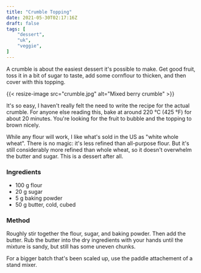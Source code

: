 ```yaml
---
title: "Crumble Topping"
date: 2021-05-30T02:17:16Z
draft: false
tags: [
    "dessert",
    "uk",
    "veggie",
]
---
```


A crumble is about the easiest dessert it's possible to make. Get good fruit, toss it in a bit of sugar to taste, add some cornflour to thicken, and then cover with this topping.

{{< resize-image src="crumble.jpg" alt="Mixed berry crumble" >}}

It's so easy, I haven't really felt the need to write the recipe for the actual crumble. For anyone else reading this, bake at around 220 °C (425 °F) for about 20 minutes. You're looking for the fruit to bubble and the topping to brown nicely.

While any flour will work, I like what's sold in the US as "white whole wheat". There is no magic: it's less refined than all-purpose flour. But it's still considerably more refined than whole wheat, so it doesn't overwhelm the butter and sugar. This is a dessert after all.

### Ingredients

* 100 g flour
* 20 g sugar
* 5 g baking powder
* 50 g butter, cold, cubed

### Method

Roughly stir together the flour, sugar, and baking powder. Then add the butter. Rub the butter into the dry ingredients with your hands until the mixture is sandy, but still has some uneven chunks.

For a bigger batch that's been scaled up, use the paddle attachement of a stand mixer.

